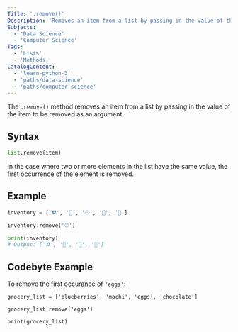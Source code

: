 ```yaml
---
Title: '.remove()'
Description: 'Removes an item from a list by passing in the value of the item to be removed as an argument.'
Subjects:
  - 'Data Science'
  - 'Computer Science'
Tags:
  - 'Lists'
  - 'Methods'
CatalogContent:
  - 'learn-python-3'
  - 'paths/data-science'
  - 'paths/computer-science'
---
```


The `.remove()` method removes an item from a list by passing in the value of the item to be removed as an argument.

## Syntax

```py
list.remove(item)
```

In the case where two or more elements in the list have the same value, the first occurrence of the element is removed.

## Example

```python
inventory = ['⚽', '🏀', '⚾️', '🎾', '🏐']

inventory.remove('⚾️')

print(inventory)
# Output: ['⚽', '🏀', '🎾', '🏐']
```

## Codebyte Example

To remove the first occurance of `'eggs'`:

```codebyte/python
grocery_list = ['blueberries', 'mochi', 'eggs', 'chocolate']

grocery_list.remove('eggs')

print(grocery_list)
```
